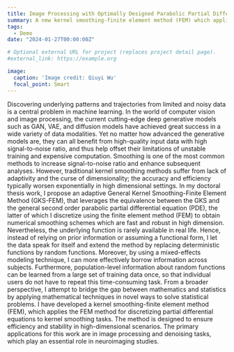 ```yaml
---
title: Image Processing with Optimally Designed Parabolic Partial Differential Equations
summary: A new kernel smoothing-finite element method (FEM) which applies the FEM method for discretizing partial differential equations to kernel smoothing tasks. The primary applications for this work are in image processing and denoising tasks, which play an essential role in neuroimaging studies.
tags:
  - Demo
date: "2024-01-27T00:00:00Z"

# Optional external URL for project (replaces project detail page).
#external_link: https://example.org

image:
  caption: 'Image credit: Qiuyi Wu'
  focal_point: Smart
---
```


Discovering underlying patterns and trajectories from limited and noisy data is a central problem in machine learning. In
the world of computer vision and image processing, the current cutting-edge deep generative models such as GAN, VAE, and
diffusion models have achieved great success in a wide variety of data modalities. Yet no matter how advanced the generative
models are, they can all benefit from high-quality input data with high signal-to-noise ratio, and thus help offset their
limitations of unstable training and expensive computation. Smoothing is one of the most common methods to increase
signal-to-noise ratio and enhance subsequent analyses. However, traditional kernel smoothing methods suffer from lack of
adaptivity and the curse of dimensionality; the accuracy and efficiency typically worsen exponentially in high dimensional
settings.
In my doctoral thesis work, I propose an adaptive General Kernel Smoothing-Finite Element Method (GKS-FEM), that leverages
the equivalence between the GKS and the general second order parabolic partial differential equation (PDE), the latter
of which I discretize using the finite element method (FEM) to obtain numerical smoothing schemes which are fast and robust
in high dimension. Nevertheless, the underlying function is rarely available in real life. Hence, instead of relying on prior
information or assuming a functional form, I let the data speak for itself and extend the method by replacing deterministic
functions by random functions. Moreover, by using a mixed-effects modeling technique, I can more effectively borrow information
across subjects. Furthermore, population-level information about random functions can be learned from a large set
of training data once, so that individual users do not have to repeat this time-consuming task.
From a broader perspective, I attempt to bridge the gap between mathematics and statistics by applying mathematical techniques
in novel ways to solve statistical problems. I have developed a kernel smoothing-finite element method (FEM), which
applies the FEM method for discretizing partial differential equations to kernel smoothing tasks. The method is designed to
ensure efficiency and stability in high-dimensional scenarios. The primary applications for this work are in image processing
and denoising tasks, which play an essential role in neuroimaging studies.